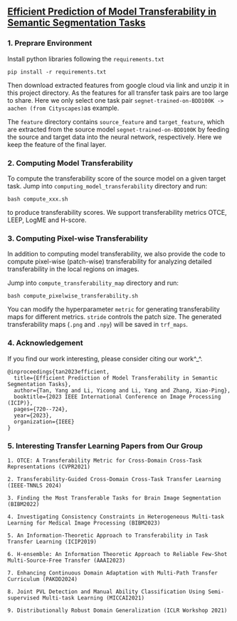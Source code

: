 ## [Efficient Prediction of Model Transferability in Semantic Segmentation Tasks](http://yangli-feasibility.com/home/media/icip-23.pdf)



### 1. Preprare Environment 
Install python libraries following the ``requirements.txt``

```
pip install -r requirements.txt
```
Then download extracted features from google cloud via link and unzip it in this project directory. As the features for all transfer task pairs are too large to share. Here we only select one task pair ``segnet-trained-on-BDD100K -> aachen (from Cityscapes)``as example.

The ``feature`` directory contains ``source_feature`` and ``target_feature``, which are extracted from the source model ``segnet-trained-on-BDD100K`` by feeding the source and target data into the neural network, respectively. Here we keep the feature of the final layer.

### 2. Computing Model Transferability

To compute the transferability score of the source model on a given target task. Jump into ``computing_model_transferability`` directory and run:
```
bash compute_xxx.sh
```
to produce transferability scores. We support transferability metrics OTCE, LEEP, LogME and H-score.

### 3. Computing Pixel-wise Transferability

In addition to computing model transferability, we also provide the code to compute pixel-wise (patch-wise) transferability for analyzing detailed transferability in the local regions on images. 

Jump into ``compute_transferability_map`` directory and run:

```
bash compute_pixelwise_transferability.sh
```
You can modify the hyperparameter ``metric`` for generating transferability maps for different metrics. ``stride`` controls the patch size. The generated transferability maps (``.png`` and ``.npy``) will be saved in ``trf_maps``.

### 4. Acknowledgement

If you find our work interesting, please consider citing our work^_^.
```
@inproceedings{tan2023efficient,
  title={Efficient Prediction of Model Transferability in Semantic Segmentation Tasks},
  author={Tan, Yang and Li, Yicong and Li, Yang and Zhang, Xiao-Ping},
  booktitle={2023 IEEE International Conference on Image Processing (ICIP)},
  pages={720--724},
  year={2023},
  organization={IEEE}
}
```
### 5. Interesting Transfer Learning Papers from Our Group

```
1. OTCE: A Transferability Metric for Cross-Domain Cross-Task Representations (CVPR2021)

2. Transferability-Guided Cross-Domain Cross-Task Transfer Learning (IEEE-TNNLS 2024)

3. Finding the Most Transferable Tasks for Brain Image Segmentation (BIBM2022)

4. Investigating Consistency Constraints in Heterogeneous Multi-task Learning for Medical Image Processing (BIBM2023)

5. An Information-Theoretic Approach to Transferability in Task Transfer Learning (ICIP2019)

6. H-ensemble: An Information Theoretic Approach to Reliable Few-Shot Multi-Source-Free Transfer (AAAI2023)

7. Enhancing Continuous Domain Adaptation with Multi-Path Transfer Curriculum (PAKDD2024)

8. Joint PVL Detection and Manual Ability Classification Using Semi-supervised Multi-task Learning (MICCAI2021)

9. Distributionally Robust Domain Generalization (ICLR Workshop 2021)
```
